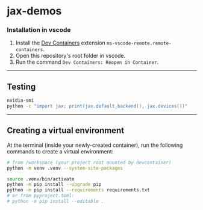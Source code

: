 # jax-demos


### Installation in vscode

1. Install the [Dev Containers](https://marketplace.visualstudio.com/items?itemName=ms-vscode-remote.remote-containers) extension `ms-vscode-remote.remote-containers`.
2. Open this repository's root folder in vscode.
3. Run the command `Dev Containers: Reopen in Container`.

---

## Testing

```bash
nvidia-smi
python -c "import jax; print(jax.default_backend(), jax.devices())"
```

---

## Creating a virtual environment

At the terminal (inside your newly-created container), run the following commands to create a virtual environment:

```bash
# from /workspace (your project root mounted by devcontainer)
python -m venv .venv --system-site-packages

source .venv/bin/activate
python -m pip install --upgrade pip
python -m pip install --requirements requirements.txt
# or from pyproject.toml:
# python -m pip install --editable .
```

